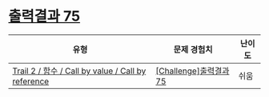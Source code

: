 # [출력결과 75](https://en.codetree.ai/trails/complete/curated-cards/challenge-reading-k201830)

|유형|문제 경험치|난이도|
|---|---|---|
|[Trail 2 / 함수 / Call by value / Call by reference](https://www.codetree.ai/trail-info/novice-mid/)|[[Challenge]출력결과 75](https://www.codetree.ai/trails/complete/curated-cards/challenge-reading-k201830/)|쉬움|

